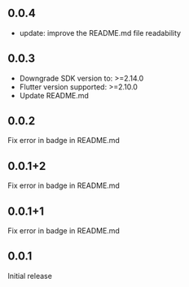 ## 0.0.4
- update: improve the README.md file readability
## 0.0.3
- Downgrade SDK version to: >=2.14.0 
- Flutter version supported: >=2.10.0
- Update README.md
## 0.0.2

Fix error in badge in README.md
## 0.0.1+2

Fix error in badge in README.md
## 0.0.1+1

Fix error in badge in README.md
## 0.0.1

Initial release